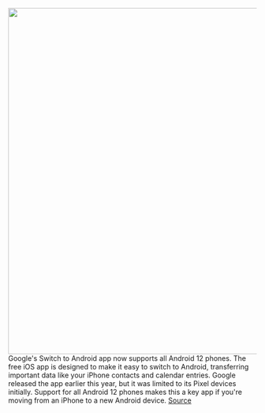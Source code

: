 <img src='https://cdn.vox-cdn.com/thumbor/vJ8C3KfrCZwElGPb7ASiWAe1aBI=/0x0:1084x611/1200x800/filters:focal(456x220:628x392)/cdn.vox-cdn.com/uploads/chorus_image/image/71029958/RbqSJF3.0.png' width='700px' /><br/>
Google's Switch to Android app now supports all Android 12 phones. The free iOS app is designed to make it easy to switch to Android, transferring important data like your iPhone contacts and calendar entries. Google released the app earlier this year, but it was limited to its Pixel devices initially. Support for all Android 12 phones makes this a key app if you're moving from an iPhone to a new Android device.
<a href='https://www.theverge.com/2022/6/29/23187754/google-switch-to-android-iphone-app-12-support'> Source <a/>